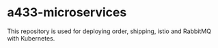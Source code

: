 # a433-microservices
This repository is used for deploying order, shipping, istio and RabbitMQ with Kubernetes.
